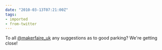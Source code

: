 ```yaml
---
date: "2010-03-13T07:21:00Z"
tags:
- imported
- from-twitter
---
```

To all [@makerfaire_uk](https://twitter.com/makerfaire_uk) any suggestions as to good parking? We're getting close\!
